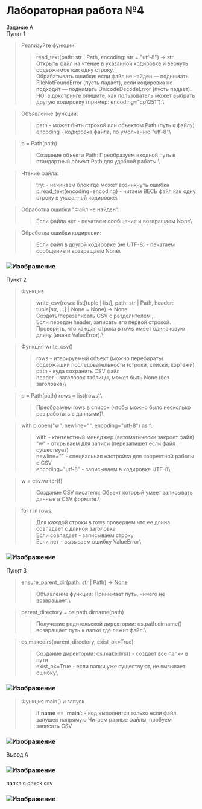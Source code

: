 Лабораторная работа №4
=
Задание А\
Пункт 1
> Реализуйте функции:
> > read_text(path: str | Path, encoding: str = "utf-8") -> str\
> > Открыть файл на чтение в указанной кодировке и вернуть содержимое как одну строку.\
> > Обрабатывать ошибки: если файл не найден — поднимать FileNotFoundError (пусть падает), если кодировка не подходит — поднимать UnicodeDecodeError (пусть падает).\
> > НО: в докстринге опишите, как пользователь может выбрать другую кодировку (пример: encoding="cp1251").\

> Объявление функции:
> > path - может быть строкой или объектом Path (путь к файлу)\
> > encoding - кодировка файла, по умолчанию "utf-8"\

>  p = Path(path)
> > Создание объекта Path: Преобразуем входной путь в стандартный объект Path для удобной работы.\

> Чтение файла:
> > try: - начинаем блок где может возникнуть ошибка\
> > p.read_text(encoding=encoding) - читаем ВЕСЬ файл как одну строку в указанной кодировке\

> Обработка ошибки "Файл не найден":
> > Если файла нет - печатаем сообщение и возвращаем None\

> Обработка ошибки кодировки:
> > Если файл в другой кодировке (не UTF-8) - печатаем сообщение и возвращаем None\
### ![Изображение](https://github.com/user-attachments/assets/a8a87d51-778e-440a-8f5e-ead3a93161dc)

Пункт 2
> Функция
> > write_csv(rows: list[tuple | list], path: str | Path, header: tuple[str, ...] | None = None) -> None\
> > Создать/перезаписать CSV с разделителем ,.\
> > Если передан header, записать его первой строкой.\
> > Проверить, что каждая строка в rows имеет одинаковую длину (иначе ValueError).\

> Функция write_csv()
> >rows - итерируемый объект (можно перебирать) содержащий последовательности (строки, списки, кортежи)\
> >path - куда сохранить CSV файл\
> >header - заголовок таблицы, может быть None (без заголовка)\

> p = Path(path)
> rows = list(rows)\
> >Преобразуем rows в список (чтобы можно было несколько раз работать с данными)\

> with p.open("w", newline="", encoding="utf-8") as f:
> >with - контекстный менеджер (автоматически закроет файл)\
> >"w" - открываем для записи (перезапишет если файл существует)\
> >newline="" - специальная настройка для корректной работы с CSV\
> >encoding="utf-8" - записываем в кодировке UTF-8\

> w = csv.writer(f)
> >Создание CSV писателя: Объект который умеет записывать данные в CSV формате.\

> for r in rows:
> >Для каждой строки в rows проверяем что ее длина совпадает с длиной заголовка\
> >Если совпадает - записываем строку\
> >Если нет - вызываем ошибку ValueError\
### ![Изображение](https://github.com/user-attachments/assets/854c5f56-1655-433d-ba7e-23f3b6734807)

Пункт 3
>ensure_parent_dir(path: str | Path) -> None
> >Объявление функции: Принимает путь, ничего не возвращает.\

>parent_directory = os.path.dirname(path)
> >Получение родительской директории: os.path.dirname() возвращает путь к папке где лежит файл.\

>os.makedirs(parent_directory, exist_ok=True)
> > Создание директории: os.makedirs() - создает все папки в пути\
> >exist_ok=True - если папки уже существуют, не вызывает ошибку\
### ![Изображение](https://github.com/user-attachments/assets/ccf555c5-74ec-4c3a-85f7-6b400757a43f)

>Функция main() и запуск
> >if __name__ == '__main__': - код выполнится только если файл запущен напрямую
> >Читаем разные файлы, пробуем записать CSV
### ![Изображение](https://github.com/user-attachments/assets/b6daf944-3594-49c2-ab1c-e7f8f59a0ad7)


Вывод А
### ![Изображение](https://github.com/user-attachments/assets/c722895c-c218-493c-b332-a4faf6e49d80)

папка с check.csv
### ![Изображение](https://github.com/user-attachments/assets/ea2ed4ee-a2de-4c79-bd8e-1109f66337ae)


